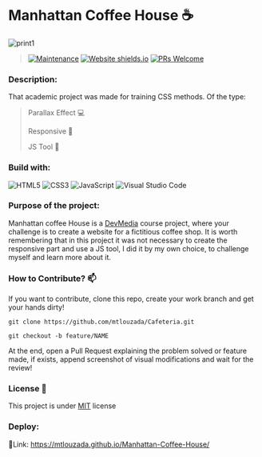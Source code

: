 # Manhattan Coffee House ☕

![print1](https://github.com/mtlouzada/Cafeteria/assets/120414065/45f894e1-0732-4cec-8a64-757639d77c7d)

> [![Maintenance](https://img.shields.io/badge/Maintained%3F-yes-green.svg)](https://GitHub.com/Naereen/StrapDown.js/graphs/commit-activity) [![Website shields.io](https://img.shields.io/website-up-down-green-red/http/shields.io.svg)](http://shields.io/) [![PRs Welcome](https://img.shields.io/badge/PRs-welcome-brightgreen.svg?style=flat-square)](http://makeapullrequest.com)

### Description:

That academic project was made for training CSS methods. Of the type:

> Parallax Effect 💻
>
> Responsive 📱
>
> JS Tool 🔧


### Build with:
![HTML5](https://img.shields.io/badge/html5-%23E34F26.svg?style=for-the-badge&logo=html5&logoColor=white) ![CSS3](https://img.shields.io/badge/css3-%231572B6.svg?style=for-the-badge&logo=css3&logoColor=white) ![JavaScript](https://img.shields.io/badge/javascript-%23323330.svg?style=for-the-badge&logo=javascript&logoColor=%23F7DF1E) ![Visual Studio Code](https://img.shields.io/badge/Visual%20Studio%20Code-0078d7.svg?style=for-the-badge&logo=visual-studio-code&logoColor=white)


### Purpose of the project:

Manhattan coffee House is a [DevMedia](https://www.devmedia.com.br/) course project, where your challenge is to create a website for a fictitious coffee shop. It is worth remembering that in this project it was not necessary to create the responsive part and use a JS tool, I did it by my own choice, to challenge myself and learn more about it.

### How to Contribute? 📫

If you want to contribute, clone this repo, create your work branch and get your hands dirty!

```
git clone https://github.com/mtlouzada/Cafeteria.git
```

```
git checkout -b feature/NAME
```

At the end, open a Pull Request explaining the problem solved or feature made, if exists, append screenshot of visual modifications and wait for the review!

### License 📃

This project is under [MIT](https://github.com/mtlouzada/Cafeteria/blob/main/LICENSE) license

### Deploy:

🔗Link: https://mtlouzada.github.io/Manhattan-Coffee-House/

